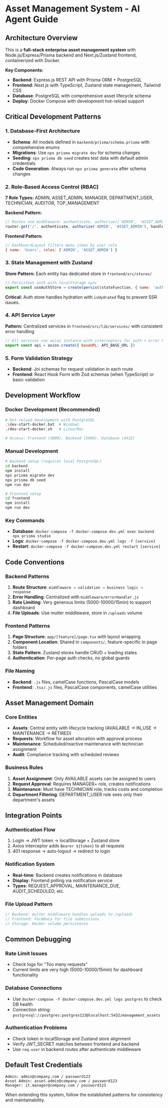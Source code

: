 # Asset Management System - AI Agent Guide

## Architecture Overview
This is a **full-stack enterprise asset management system** with Node.js/Express/Prisma backend and Next.js/Zustand frontend, containerized with Docker.

**Key Components:**
- **Backend**: Express.js REST API with Prisma ORM + PostgreSQL
- **Frontend**: Next.js with TypeScript, Zustand state management, Tailwind CSS
- **Database**: PostgreSQL with comprehensive asset lifecycle schema
- **Deploy**: Docker Compose with development hot-reload support

## Critical Development Patterns

### 1. Database-First Architecture
- **Schema**: All models defined in `backend/prisma/schema.prisma` with comprehensive enums
- **Migrations**: Use `npx prisma migrate dev` for schema changes
- **Seeding**: `npx prisma db seed` creates test data with default admin credentials
- **Code Generation**: Always run `npx prisma generate` after schema changes

### 2. Role-Based Access Control (RBAC)
**7 Role Types:** ADMIN, ASSET_ADMIN, MANAGER, DEPARTMENT_USER, TECHNICIAN, AUDITOR, TOP_MANAGEMENT

**Backend Pattern:**
```javascript
// Routes use middleware: authenticate, authorize(['ADMIN', 'ASSET_ADMIN'])
router.get('/', authenticate, authorize('ADMIN', 'ASSET_ADMIN'), handler)
```

**Frontend Pattern:**
```javascript
// DashboardLayout filters menu items by user role
{ name: 'Users', roles: ['ADMIN', 'ASSET_ADMIN'] }
```

### 3. State Management with Zustand
**Store Pattern:** Each entity has dedicated store in `frontend/src/stores/`
```javascript
// Persistent auth with localStorage sync
export const useAuthStore = create(persist(stateFunction, { name: 'auth-storage' }))
```

**Critical:** Auth store handles hydration with `isHydrated` flag to prevent SSR issues.

### 4. API Service Layer
**Pattern:** Centralized services in `frontend/src/lib/services/` with consistent error handling
```javascript
// All services use axios instance with interceptors for auth + error handling
export const api = axios.create({ baseURL: API_BASE_URL })
```

### 5. Form Validation Strategy
- **Backend**: Joi schemas for request validation in each route
- **Frontend**: React Hook Form with Zod schemas (when TypeScript) or basic validation

## Development Workflow

### Docker Development (Recommended)
```bash
# Hot-reload development with PostgreSQL
.\dev-start-docker.bat  # Windows
./dev-start-docker.sh   # Linux/Mac

# Access: Frontend (3000), Backend (5000), Database (5432)
```

### Manual Development
```bash
# Backend setup (requires local PostgreSQL)
cd backend
npm install
npx prisma migrate dev
npx prisma db seed
npm run dev

# Frontend setup
cd frontend  
npm install
npm run dev
```

### Key Commands
- **Database**: `docker-compose -f docker-compose.dev.yml exec backend npx prisma studio`
- **Logs**: `docker-compose -f docker-compose.dev.yml logs -f [service]`
- **Restart**: `docker-compose -f docker-compose.dev.yml restart [service]`

## Code Conventions

### Backend Patterns
1. **Route Structure**: `middleware → validation → business logic → response`
2. **Error Handling**: Centralized with `middleware/errorHandler.js`
3. **Rate Limiting**: Very generous limits (5000-10000/15min) to support dashboard
4. **File Uploads**: Use multer middleware, store in `/uploads` volume

### Frontend Patterns  
1. **Page Structure**: `app/[feature]/page.tsx` with layout wrapping
2. **Component Location**: Shared in `components/`, feature-specific in page folders
3. **State Pattern**: Zustand stores handle CRUD + loading states
4. **Authentication**: Per-page auth checks, no global guards

### File Naming
- **Backend**: `.js` files, camelCase functions, PascalCase models
- **Frontend**: `.tsx/.js` files, PascalCase components, camelCase utilities

## Asset Management Domain

### Core Entities
- **Assets**: Central entity with lifecycle tracking (AVAILABLE → IN_USE → MAINTENANCE → RETIRED)
- **Requests**: Workflow for asset allocation with approval process
- **Maintenance**: Scheduled/reactive maintenance with technician assignment
- **Audit**: Compliance tracking with scheduled reviews

### Business Rules
1. **Asset Assignment**: Only AVAILABLE assets can be assigned to users
2. **Request Approval**: Requires MANAGER+ role, creates notifications
3. **Maintenance**: Must have TECHNICIAN role, tracks costs and completion
4. **Department Filtering**: DEPARTMENT_USER role sees only their department's assets

## Integration Points

### Authentication Flow
1. Login → JWT token → localStorage + Zustand store
2. Axios interceptor adds `Bearer ${token}` to all requests  
3. 401 response → auto-logout → redirect to login

### Notification System
- **Real-time**: Backend creates notifications in database
- **Display**: Frontend polling via notification service
- **Types**: REQUEST_APPROVAL, MAINTENANCE_DUE, AUDIT_SCHEDULED, etc.

### File Upload Pattern
```javascript
// Backend: multer middleware handles uploads to /uploads
// Frontend: FormData for file submissions
// Storage: Docker volume persistence
```

## Common Debugging

### Rate Limit Issues
- Check logs for "Too many requests" 
- Current limits are very high (5000-10000/15min) for dashboard functionality

### Database Connections
- Use `docker-compose -f docker-compose.dev.yml logs postgres` to check DB health
- Connection string: `postgresql://postgres:postgres123@localhost:5432/management_assets`

### Authentication Problems  
- Check token in localStorage and Zustand store alignment
- Verify JWT_SECRET matches between frontend and backend
- Use `req.user` in backend routes after authenticate middleware

## Default Test Credentials
```
Admin: admin@company.com / password123
Asset Admin: asset.admin@company.com / password123
Manager: it.manager@company.com / password123
```

When extending this system, follow the established patterns for consistency and maintainability.